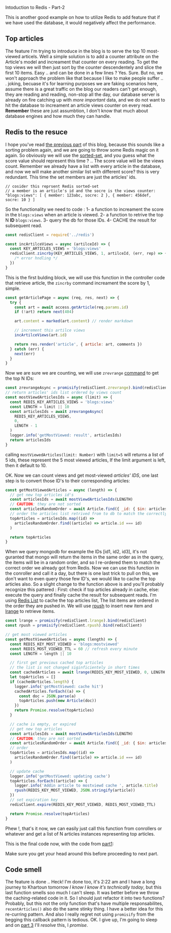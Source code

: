 Intoduction to Redis - Part-2

This is another good example on how to utilize Redis to add feature that if we have used the database, it would negatively affect the performance.

## Top articles

The feature I'm trying to introduce in the blog is to serve the top 10 most-viewed articels. Well a simple solution is to add a counter attribute on the Article's model and increament that counter on every reading. To get the top views we will then just sort by the counter descendentely and slice the first 10 items. Easy .. and can be done in a few lines ? Yes. Sure. But no, we won't approach the problem like that because I like to make people suffer .. . joking, becuase it's for learning purposes we are faking scenarios here, assume there is a great traffic on the blog our readers can't get enough, they are reading and reading, non-stop all the day, our database server is already on fire catching up with _more important_ data, and we do not want to hit the database to increament an article views counter on every read. **Remember** these are just assumbtion, I don't know that much about database engines and how much they can handle.

## Redis to the resuce

I hope you've read [the previous part]() of this blog, because this sounds like a sorting problem again, and we are going to throw some Redis magic on it again. So obviously we will use the [sorted-set](), and you guess what the score value should represent this time ? .. The score value will be the views count. Remember we already have a list with every article in the database, and now we will make another similar list with different score? this is very redundant. This time the set members are just the articles' ids.

```
// cosider this reprsent Redis sorted-set
// a member is an article's id and the socre is the views counter:
"blogs:views": [ { member: 123abc, socre: 2 }, { member: 456def, socre: 10 } ]

```

So the functionality we need to code :
1- a function to increament the score in the `blogs:views` when an article is viewed.
2- a function to retrive the top N **ID** `blogs:views`.
3- query the db for those IDs.
4- CACHE the result for subsequent read.

```javascript
const redisClient = require('../redis')

const incArtilceViews = async (artilceId) => {
  const KEY_ARTICLES_VIEWS = 'blogs:views'
  redisClient.zincrby(KEY_ARTICLES_VIEWS, 1, artilceId, (err, rep) => {
    /* error hndling */
  })
}
```

This is the first bulding block, we will use this function in the controller code that retrieve article, the `zincrby` command increament the score by 1, simple.

```javascript
const getArticlePage = async (req, res, next) => {
  try {
    const art = await access.getArticle(req.params.id)
    if (!art) return next(404)

    art.content = marked(art.content) // render markdown

    // increment this artilce views
    incArtilceViews(art.id)

    return res.render('article', { article: art, comments })
  } catch (err) {
    next(err)
  }
}
```

Now we are sure we are counting, we will use `zrevrange` [command]() to get the top N IDs:

```javascript
const zrevrangeAsync = promisify(redisClient.zrevrange).bind(redisClient)
// return articles' ids list ordered by views count
const mostViewdArticlesIds = async (limit) => {
  const REDIS_KEY_ARTICLES_VIEWS = 'blogs:views'
  const LENGTH = limit || 10
  const articlesIds = await zrevrangeAsync(
    REDIS_KEY_ARTICLES_VIEWS,
    0,
    LENGTH - 1
  )
  logger.info('getMostViewed: result', articlesIds)
  return articlesIds
}
```

calling `mostViewedArticles(limit: Number)` with `limit=5` will returns a list of 5 ids, these represent the 5 most viewed articles, If the limit argument is left, then it default to 10.

OK. Now we can count views and get most-viewed _articles' IDS_, one last step is to convert those ID's to their corresponding articles:

```javascript
const getMostViewedArticles = async (length) => {
  // get new top articles id's
  const articlesIds = await mostViewdArticlesIds(LENGTH)
  // CAUTION: they are not sorted
  const articlesRandomOrder = await Article.find({ _id: { $in: articlesIds } })
  // order the articles list retrived from to db to match the correctly ordered id's list
  topArticles = articlesIds.map((id) =>
    articlesRandomOrder.find((article) => article.id === id)
  )

  return topArticles
}
```

When we query mongodb for example the IDs [id1, id2, id3], it's not guranted that mongo will return the items in the same order as in the query, the items will be in a random order, and so I re-ordered them to match the correct order we already got from Redis.
Now we can use this function in the conroller and call it a day, but there is one last trick to pull on this, we don't want to even query those few ID's, we would like to cache the top articles also. So a slight change to the function above is and you'll probably recognize this pattered :
First: check if top articles already in cache, else: execute the query and finally cache the result for subsequent reads.
I'm using [Redis List]() to cache the top articles list, The list items are ordered in the order they are pushed in.
We will use [rpush]() to insert new item and [lrange]() to retrieve items.

```javascript
const lrange = promisify(redisClient.lrange).bind(redisClient)
const rpush = promisify(redisClient.rpush).bind(redisClient)

// get most viewed articles
const getMostViewedArticles = async (length) => {
  const REDIS_KEY_MOST_VIEWED = 'blogs:mostviewed'
  const REDIS_MOST_VIEWED_TTL = 60 // refresh every minute
  const LENGTH = length || 10

  // first get previous cached top articles
  // the list is not changed siginficientely in short times
  const cachedArticles = await lrange(REDIS_KEY_MOST_VIEWED, 0, LENGTH - 1)
  let topArticles = []
  if (cachedArticles.length) {
    logger.info('getMostViewed: cache hit')
    cachedArticles.forEach((a) => {
      const doc = JSON.parse(a)
      topArticles.push(new Article(doc))
    })
    return Promise.resolve(topArticles)
  }

  // cache is empty, or expired
  // get new top articles
  const articlesIds = await mostViewdArticlesIds(LENGTH)
  // CAUTION: they are not sorted
  const articlesRandomOrder = await Article.find({ _id: { $in: articlesIds } })
  // order
  topArticles = articlesIds.map((id) =>
    articlesRandomOrder.find((article) => article.id === id)
  )

  // update cache
  logger.info('getMostViewed: updating cache')
  topArticles.forEach((article) => {
    logger.info('Addin article to mostviewd cache ', article.title)
    rpush(REDIS_KEY_MOST_VIEWED, JSON.stringify(article))
  })
  // set expiration key
  redisClient.expire(REDIS_KEY_MOST_VIEWED, REDIS_MOST_VIEWED_TTL)

  return Promise.resolve(topArticles)
}
```

Phew !, that's it now, we can easily just call this function from conrollers or whatever and get a list of N articles instances representing top articles.

This is the final code now, with the code from [part1]():

<script></script>

Make sure you get your head around this before proceeding to next part.

## Code smell

The feature is done .. Heck! I'm done too, it's 2:22 am and I have a long journey to Khartoun tomorrow _I know I know it's technically today_, but this last function smells soo much I can't sleep. It was better before we throw the caching-related code in it. So I should just refactor it into two functions? Probably, but this not the only function that's have multiple responsabilites, `recentArticles()` also do the same stinky thing. I have a better idea for this re-curring pattern. And also I really regret not using `promisify` from the begging this callback pattern is tedious.
OK. I give up, I'm going to sleep and on [part 3]() I'll _resolve_ this, I _promise_.

